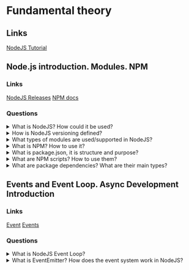# Fundamental theory

## Links
[NodeJS Tutorial](https://www.tutorialsteacher.com/nodejs/nodejs-tutorials)

## Node.js introduction. Modules. NPM

### Links
[NodeJS Releases](https://nodejs.org/en/about/releases/)
[NPM docs](https://docs.npmjs.com/about-npm)

### Questions

<details>
  <summary>What is NodeJS? How could it be used?</summary>

  NodeJS is a programming platform for running JavaScript and turning the language into a common language. Also, NodeJS adds opportunities to communicate with output/input through NodeJS API and use external modules. The base using sphere is the development of web-servers. Moreover, NodeJS allows creating desktop applications(for example, it is possible to use Electron). NodeJS uses an event-driven model and async or reactive programming with not blocked output/input.

  For using, one of the NodeJS versions could be downloaded from the official website. Besides, it is possible to turn between versions with the nvm application.

</details>

<details>
  <summary>How is NodeJS versioning defined?</summary>

  There are two groups of NodeJS versions. First odd-numbered releases (9, 11, etc.), and second even-numbered or LTS releases (10, 12, etc.). LTS releases have long term support which typically guarantees that NodeJS developers will fix critical problems(bugs). As a result, the production application should use only LTS versions. There are follow life cycle periods:

  Not supported - version is not supported anymore;

  Current - version is in active development;

  Active - version is recommended to use;

  Maintenance - version is supported.

</details>

<details>
  <summary>What types of modules are used/supported in NodeJS?</summary>
  
  NodeJS includes three types of modules:

  1. Core Modules
  2. Local Modules
  3. Third-Party Modules

  The core modules include the bare minimum functionalities of NodeJS. Core modules are compiled into their binary distribution and automatically load when NodeJS starts the process. However, it is required to import the core module first to use it in your application.

  Local modules are modules created locally in your Node.js application. These modules include different functionalities of your application in separate files and folders. You can also package it and distribute it via NPM. For example, if it is needed to connect to MongoDB and fetch data, it will be possible to create a reusable module.

  Third-Party Modules are modules that are possible to import from NPM.

</details>

<details>
  <summary>What is NPM? How to use it?</summary>

  Node Package Manager (NPM) is a command-line tool that installs, updates or uninstalls Node.js packages in your application. It is also an online repository for open-source Node.js packages. The node community around the world creates modules and publishes them as packages in this repository. Npm allows installing, uninstalling and updating packages.

</details>

<details>
  <summary>What is package.json, it is structure and purpose?</summary>

  Package.json file contains information about an application: name, version, dependencies, and etc. Each directory in the file is interpreted as a NodeJS package.

</details>

<details>
  <summary>What are NPM scripts? How to use them?</summary>
  
  The scripts property of a package.json file contains scripts that can be run by ```npm run <stage>```. Also, It is possible to use pre and post commands as prepare, prepublish, prepublishOnly and .etc.

</details>

<details>
  <summary>What are package dependencies? What are their main types?</summary>
  
  Dependencies are a list of external modules that a project uses.

  NodeJS contains two dependency types:

  1. Dependencies should have dependencies that the production mode will use.
  2. devDependencies should have dependencies that will be used in development. For example, linter, bable and etc.

</details>

## Events and Event Loop. Async Development Introduction

### Links
[Event](https://nodejs.org/en/docs/guides/event-loop-timers-and-nexttick/)
[Events](https://nodejs.org/api/events.html)

### Questions

<details>
  <summary>What is NodeJS Event Loop?</summary>

  The event loop is the module that allows Node.js to perform non-blocking I/O operations - although JavaScript is single-threaded - by offloading operations to the system kernel whenever possible.

  Since most modern kernels are multi-threaded, they can handle multiple operations executing in the background.
  There are follow queues: timers, pending callbacks, idle, prepare, poll, check, close callbacks.

</details>

<details>
  <summary>What is EventEmitter? How does the event system work in NodeJS?</summary>

  All objects that emit events are instances of the EventEmitter class. These objects expose an ```eventEmitter.on()``` function that allows one or more functions to be attached to named events emitted by the object. Typically, event names are camel-cased strings but any valid JavaScript property key can be used.

  When the EventEmitter object emits an event, all of the functions attached to that specific event are called synchronously. Any values returned by the called listeners are ignored and discarded.

  The following example shows a simple EventEmitter instance with a single listener. The ```eventEmitter.on()``` method is used to register listeners, while the ```eventEmitter.emit()``` method is used to trigger the event.

</details>
